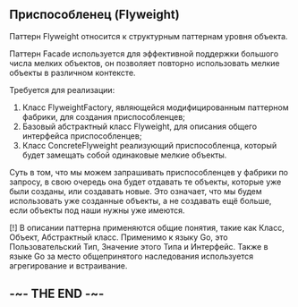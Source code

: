 
## Приспособленец (Flyweight)

Паттерн Flyweight относится к структурным паттернам уровня объекта.

Паттерн Facade используется для эффективной поддержки большого числа мелких объектов, он позволяет повторно использовать мелкие объекты в различном контексте.

Требуется для реализации:

1. Класс FlyweightFactory, являющейся модифицированным паттерном фабрики, для создания приспособленцев;
2. Базовый абстрактный класс Flyweight, для описания общего интерфейса приспособленцев;
3. Класс ConcreteFlyweight реализующий приспособленца, который будет замещать собой одинаковые мелкие объекты.

Суть в том, что мы можем запрашивать приспособленцев у фабрики по запросу, в свою очередь она будет отдавать те объекты, которые уже были созданы, или создавать новые. Это означает, что мы будем использовать уже созданные объекты, а не создавать ещё больше, если объекты под наши нужны уже имеются. 

[!] В описании паттерна применяются общие понятия, такие как Класс, Объект, Абстрактный класс. Применимо к языку Go, это Пользовательский Тип, Значение этого Типа и Интерфейс. Также в языке Go за место общепринятого наследования используется агрегирование и встраивание.

## -~- THE END -~-